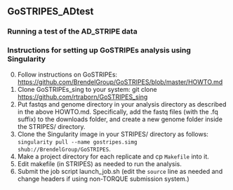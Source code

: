 ## GoSTRIPES_ADtest
### Running a test of the AD_STRIPE data

### Instructions for setting up GoSTRIPEs analysis using Singularity

0. Follow instructions on GoSTRIPEs: https://github.com/BrendelGroup/GoSTRIPES/blob/master/HOWTO.md
1. Clone GoSTRIPEs_sing to your system: git clone https://github.com/rtraborn/GoSTRIPES_sing
2. Put fastqs and genome directory in your analysis directory as described in the above HOWTO.md. Specifically, add the fastq files (with the .fq suffix) to the downloads folder, and create a new genome folder inside the STRIPES/ directory.
3. Clone the Singularity image in your STRIPES/ directory as follows: `singularity pull --name gostripes.simg shub://BrendelGroup/GoSTRIPES`. 
4. Make a project directory for each replicate and cp `Makefile` into it.
5. Edit makefile (in STRIPES) as needed to run the analysis.
6. Submit the job script launch_job.sh (edit the `source` line as needed and change headers if using non-TORQUE submission system.)
